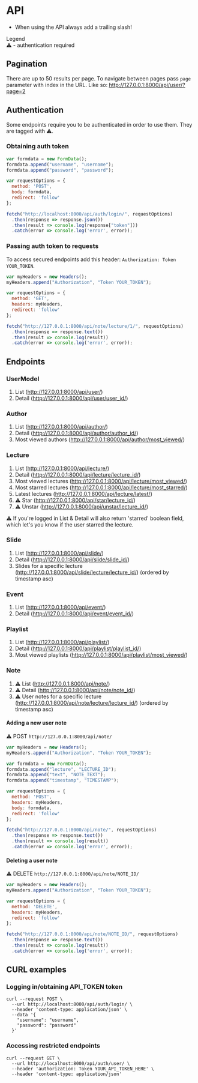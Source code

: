 # API
+ When using the API always add a trailing slash!

Legend  
:warning: - authentication required

## Pagination
There are up to 50 results per page. To navigate between pages pass `page` parameter with index in the URL. Like so:
http://127.0.0.1:8000/api/user/?page=2

## Authentication
Some endpoints require you to be authenticated in order to use them. They are tagged with :warning:.

### Obtaining auth token
```js
var formdata = new FormData();
formdata.append("username", "username");
formdata.append("password", "password");

var requestOptions = {
  method: 'POST',
  body: formdata,
  redirect: 'follow'
};

fetch("http://localhost:8000/api/auth/login/", requestOptions)
  .then(response => response.json())
  .then(result => console.log(response["token"]))
  .catch(error => console.log('error', error));
```

### Passing auth token to requests
To access secured endpoints add this header:  `Authorization: Token YOUR_TOKEN`.

```js
var myHeaders = new Headers();
myHeaders.append("Authorization", "Token YOUR_TOKEN");

var requestOptions = {
  method: 'GET',
  headers: myHeaders,
  redirect: 'follow'
};

fetch("http://127.0.0.1:8000/api/note/lecture/1/", requestOptions)
  .then(response => response.text())
  .then(result => console.log(result))
  .catch(error => console.log('error', error));
```

## Endpoints

### UserModel
1. List (http://127.0.0.1:8000/api/user/)
1. Detail (http://127.0.0.1:8000/api/user/user_id/)

### Author
1. List (http://127.0.0.1:8000/api/author/)
1. Detail (http://127.0.0.1:8000/api/author/author_id/)
1. Most viewed authors (http://127.0.0.1:8000/api/author/most_viewed/)

### Lecture
1. List (http://127.0.0.1:8000/api/lecture/)
1. Detail (http://127.0.0.1:8000/api/lecture/lecture_id/)
1. Most viewed lectures (http://127.0.0.1:8000/api/lecture/most_viewed/)
1. Most starred lectures (http://127.0.0.1:8000/api/lecture/most_starred/)
1. Latest lectures (http://127.0.0.1:8000/api/lecture/latest/)
1. :warning: Star (http://127.0.0.1:8000/api/star/lecture_id/)
1. :warning: Unstar (http://127.0.0.1:8000/api/unstar/lecture_id/)

:warning: If you're logged in List & Detail will also return 'starred' boolean field, which let's you know if the user starred the lecture.

### Slide
1. List (http://127.0.0.1:8000/api/slide/)
1. Detail (http://127.0.0.1:8000/api/slide/slide_id/)
1. Slides for a specific lecture (http://127.0.0.1:8000/api/slide/lecture/lecture_id/) (ordered by timestamp asc)

### Event
1. List (http://127.0.0.1:8000/api/event/)
1. Detail (http://127.0.0.1:8000/api/event/event_id/)

### Playlist
1. List (http://127.0.0.1:8000/api/playlist/)
1. Detail (http://127.0.0.1:8000/api/playlist/playlist_id/)
1. Most viewed playlists (http://127.0.0.1:8000/api/playlist/most_viewed/)

### Note
1. :warning: List (http://127.0.0.1:8000/api/note/)
1. :warning: Detail (http://127.0.0.1:8000/api/note/note_id/)
1. :warning: User notes for a specific lecture (http://127.0.0.1:8000/api/note/lecture/lecture_id/) (ordered by timestamp asc)

#### Adding a new user note
:warning: POST `http://127.0.0.1:8000/api/note/`
```js
var myHeaders = new Headers();
myHeaders.append("Authorization", "Token YOUR_TOKEN");

var formdata = new FormData();
formdata.append("lecture", "LECTURE_ID");
formdata.append("text", "NOTE_TEXT");
formdata.append("timestamp", "TIMESTAMP");

var requestOptions = {
  method: 'POST',
  headers: myHeaders,
  body: formdata,
  redirect: 'follow'
};

fetch("http://127.0.0.1:8000/api/note/", requestOptions)
  .then(response => response.text())
  .then(result => console.log(result))
  .catch(error => console.log('error', error));
```

#### Deleting a user note
:warning: DELETE `http://127.0.0.1:8000/api/note/NOTE_ID/`
```js
var myHeaders = new Headers();
myHeaders.append("Authorization", "Token YOUR_TOKEN");

var requestOptions = {
  method: 'DELETE',
  headers: myHeaders,
  redirect: 'follow'
};

fetch("http://127.0.0.1:8000/api/note/NOTE_ID/", requestOptions)
  .then(response => response.text())
  .then(result => console.log(result))
  .catch(error => console.log('error', error));
```

## CURL examples
### Logging in/obtaining API_TOKEN token 
```
curl --request POST \
  --url http://localhost:8000/api/auth/login/ \
  --header 'content-type: application/json' \
  --data '{
    "username": "username",
    "password": "password"
  }'
```

### Accessing restricted endpoints
```
curl --request GET \
  --url http://localhost:8000/api/auth/user/ \
  --header 'authorization: Token YOUR_API_TOKEN_HERE' \
  --header 'content-type: application/json'
```